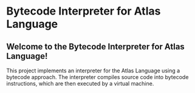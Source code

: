 # Bytecode Interpreter for Atlas Language

## Welcome to the Bytecode Interpreter for Atlas Language!

This project implements an interpreter for the Atlas Language using a bytecode approach. The interpreter compiles source code into bytecode instructions, which are then executed by a virtual machine.
